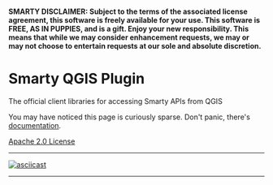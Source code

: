 #### SMARTY DISCLAIMER: Subject to the terms of the associated license agreement, this software is freely available for your use. This software is FREE, AS IN PUPPIES, and is a gift. Enjoy your new responsibility. This means that while we may consider enhancement requests, we may or may not choose to entertain requests at our sole and absolute discretion.

# Smarty QGIS Plugin

The official client libraries for accessing Smarty APIs from QGIS

You may have noticed this page is curiously sparse. Don't panic, there's [documentation](https://www.smarty.com/docs/plugins/qgis-geocoding-plugin-us-address).


[Apache 2.0 License](src/main/resources/LICENSE.txt)

---

[![asciicast](https://asciinema.org/a/122130.png)](https://asciinema.org/a/122130)

---
